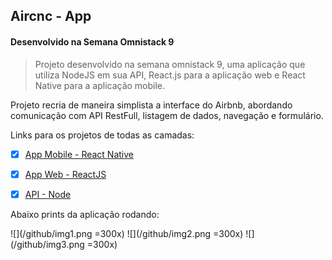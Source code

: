 ## Aircnc - App
#### Desenvolvido na Semana Omnistack 9


> Projeto desenvolvido na semana omnistack 9, uma aplicação que utiliza NodeJS em sua API, React.js para a aplicação web e React Native para a aplicação mobile. 


Projeto recria de maneira simplista a interface do Airbnb, abordando comunicação com API RestFull, listagem de dados, navegação e formulário.


Links para os projetos de todas as camadas:

- [x] [App Mobile - React Native](https://github.com/wilsonneto-dev/Semana_Omnistack_9_Front_Mobile_ReactNative.git)

- [x] [App Web - ReactJS](https://github.com/wilsonneto-dev/Semana_Omnistack_9_Front_Web_ReactJS.git)

- [x] [API - Node](https://github.com/wilsonneto-dev/Semana_Omnistack_9_Server_Node)


Abaixo prints da aplicação rodando:

![](/github/img1.png =300x)
![](/github/img2.png =300x)
![](/github/img3.png =300x)
